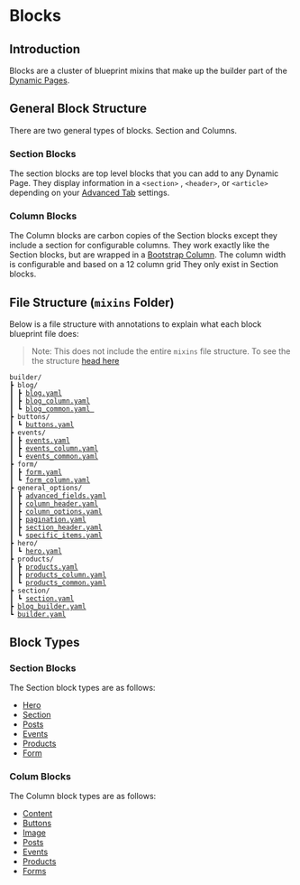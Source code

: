 # Blocks

## Introduction

Blocks are a cluster of blueprint mixins that make up the builder part of the [Dynamic Pages](../#dynamic-builder-pages).&#x20;

## General Block Structure

There are two general types of blocks. Section and Columns.&#x20;

### Section Blocks

The section blocks are top level blocks that you can add to any Dynamic Page. They display information in a `<section>` , `<header>`, or `<article>` depending on your [Advanced Tab](section/advanced-tab.md) settings.&#x20;

### Column Blocks

The Column blocks are carbon copies of the Section blocks except they include a section for configurable columns. They work exactly like the Section blocks, but are wrapped in a [Bootstrap Column](https://getbootstrap.com/docs/5.2/layout/columns/#how-they-work). The column width is configurable and based on a 12 column grid They only exist in Section blocks.

## File Structure (`mixins` Folder)

Below is a file structure with annotations to explain what each block blueprint file does:

> Note: This does not include the entire `mixins` file structure. To see the the structure [head here](https://github.com/artistro08/tailor-starter/tree/main/seeds/blueprints/content/mixins/builder)

<pre class="language-html"><code class="lang-html">builder/
┣ blog/
┃ ┣ <a data-footnote-ref href="#user-content-fn-1">blog.yaml</a>
┃ ┣ <a data-footnote-ref href="#user-content-fn-2">blog_column.yaml</a>
┃ ┗ <a data-footnote-ref href="#user-content-fn-3">blog_common.yaml </a>
┣ buttons/
┃ ┗ <a data-footnote-ref href="#user-content-fn-4">buttons.yaml</a>
┣ events/
┃ ┣ <a data-footnote-ref href="#user-content-fn-5">events.yaml</a>
┃ ┣ <a data-footnote-ref href="#user-content-fn-6">events_column.yaml</a>
┃ ┗ <a data-footnote-ref href="#user-content-fn-7">events_common.yaml</a>
┣ form/
┃ ┣ <a data-footnote-ref href="#user-content-fn-8">form.yaml</a>
┃ ┗ <a data-footnote-ref href="#user-content-fn-9">form_column.yaml</a>
┣ general_options/
┃ ┣ <a data-footnote-ref href="#user-content-fn-10">advanced_fields.yaml</a>
┃ ┣ <a data-footnote-ref href="#user-content-fn-11">column_header.yaml</a>
┃ ┣ <a data-footnote-ref href="#user-content-fn-12">column_options.yaml</a>
┃ ┣ <a data-footnote-ref href="#user-content-fn-13">pagination.yaml</a>
┃ ┣ <a data-footnote-ref href="#user-content-fn-14">section_header.yaml</a>
┃ ┗ <a data-footnote-ref href="#user-content-fn-15">specific_items.yaml</a>
┣ hero/
┃ ┗ <a data-footnote-ref href="#user-content-fn-16">hero.yaml</a>
┣ products/
┃ ┣ <a data-footnote-ref href="#user-content-fn-17">products.yaml</a>
┃ ┣ <a data-footnote-ref href="#user-content-fn-18">products_column.yaml</a>
┃ ┗ <a data-footnote-ref href="#user-content-fn-19">products_common.yaml</a>
┣ section/
┃ ┗ <a data-footnote-ref href="#user-content-fn-20">section.yaml</a>
┣ <a data-footnote-ref href="#user-content-fn-21">blog_builder.yaml</a>
┗ <a data-footnote-ref href="#user-content-fn-22">builder.yaml</a>
</code></pre>

## Block Types

### Section Blocks

The Section block types are as follows:

* [Hero](hero-section.md)
* [Section](section/)
* [Posts](../../blog/posts.md)
* [Events](events-section.md)
* [Products](products-section.md)
* [Form](form-section.md)

### Colum Blocks

The Column block types are as follows:

* [Content](section/content-column.md)
* [Buttons](section/buttons-column.md)
* [Image](section/image-column.md)
* [Posts](section/posts-column.md)
* [Events](section/events-column.md)
* [Products](section/products-column.md)
* [Forms](section/form-column.md)







[^1]: Shows Blog Posts in a Section

[^2]: Shows Blog Posts in a Column

[^3]: Contains common fields in the blog section and column blocks

[^4]: Displays Bootstrap Styled buttons. Used in Section Column Blocks and The Hero block.&#x20;

[^5]: Shows Events in a Section

[^6]: Shows Events in a Column

[^7]: Contains common fields in the event section and column blocks

[^8]: Shows a Form in a Section

[^9]: Shows a Form in a Column

[^10]: Contains the fields in the Advanced tab of the Section blocks

[^11]: Used in the Column block types. Displays title information and general field

[^12]: Used in the Column block types. Displays column configurations to adjust the width

[^13]: Used in the front facing post type blocks (section and columns)

[^14]: Used in the Section block types. Displays title information and general field

[^15]: Used in all front facing items to pick a specific blueprint entry type (Except forms)

[^16]: Used for the Hero section block

[^17]: Shows Products in a section

[^18]: Shows Products in a Column

[^19]: Contains common fields in the product section and column blocks

[^20]: Shows a section block with columns

[^21]: Used to build the page in the Blog Posts entry type



[^22]: Used to build pages&#x20;
